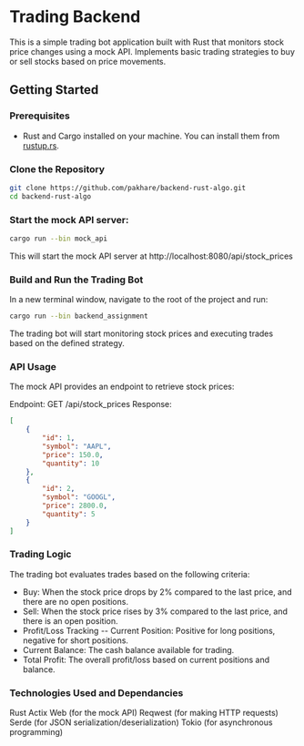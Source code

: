 # Trading Backend
This is a simple trading bot application built with Rust that monitors stock price changes using a mock API. Implements basic trading strategies to buy or sell stocks based on price movements. 

## Getting Started

### Prerequisites

- Rust and Cargo installed on your machine. You can install them from [rustup.rs](https://rustup.rs/).

### Clone the Repository

```bash
git clone https://github.com/pakhare/backend-rust-algo.git
cd backend-rust-algo
```


### Start the mock API server:

```bash
cargo run --bin mock_api
```

This will start the mock API server at http://localhost:8080/api/stock_prices

### Build and Run the Trading Bot
In a new terminal window, navigate to the root of the project and run:

```bash
cargo run --bin backend_assignment
```
The trading bot will start monitoring stock prices and executing trades based on the defined strategy.

### API Usage
The mock API provides an endpoint to retrieve stock prices:

Endpoint: GET /api/stock_prices
Response:
```json
[
    {
        "id": 1,
        "symbol": "AAPL",
        "price": 150.0,
        "quantity": 10
    },
    {
        "id": 2,
        "symbol": "GOOGL",
        "price": 2800.0,
        "quantity": 5
    }
]
```

### Trading Logic
The trading bot evaluates trades based on the following criteria:

- Buy: When the stock price drops by 2% compared to the last price, and there are no open positions.
- Sell: When the stock price rises by 3% compared to the last price, and there is an open position.
- Profit/Loss Tracking
-- Current Position: Positive for long positions, negative for short positions.
- Current Balance: The cash balance available for trading.
- Total Profit: The overall profit/loss based on current positions and balance.

### Technologies Used and Dependancies
Rust
Actix Web (for the mock API)
Reqwest (for making HTTP requests)
Serde (for JSON serialization/deserialization)
Tokio (for asynchronous programming)


